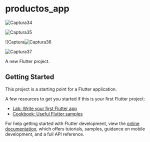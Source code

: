 # productos_app

![Captura34](https://user-images.githubusercontent.com/62777613/211676190-05cd8688-11be-4eba-9e39-3c2209b53a95.PNG)

![Captura35](https://user-images.githubusercontent.com/62777613/212190705-447c30b5-c4ed-4415-be0e-06c8338d1ce0.PNG)

![Captura![Captura36](https://user-images.githubusercontent.com/62777613/212190519-12fa1a4a-9b76-45c2-b428-a0d99e6d7e0b.PNG)

![Captura37](https://user-images.githubusercontent.com/62777613/212190610-a3237621-b4db-403e-8a62-a9d6a14c9d36.PNG)


A new Flutter project.

## Getting Started

This project is a starting point for a Flutter application.

A few resources to get you started if this is your first Flutter project:

- [Lab: Write your first Flutter app](https://docs.flutter.dev/get-started/codelab)
- [Cookbook: Useful Flutter samples](https://docs.flutter.dev/cookbook)

For help getting started with Flutter development, view the
[online documentation](https://docs.flutter.dev/), which offers tutorials,
samples, guidance on mobile development, and a full API reference.
